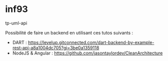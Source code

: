 # inf93
tp-uml-api


Possibilité de faire un backend en utilisant ces tutos suivants : 
- DART : https://levelup.gitconnected.com/dart-backend-by-example-rest-api-a8a1004dc705?gi=3be0a1359118
- NodeJS & Angular : https://github.com/jasontaylordev/CleanArchitecture
